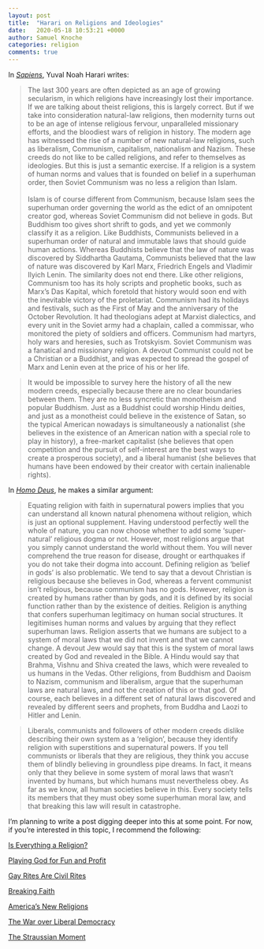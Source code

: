 ```yaml
---
layout: post
title:  "Harari on Religions and Ideologies"
date:   2020-05-18 10:53:21 +0000
author: Samuel Knoche
categories: religion
comments: true
---
```


In [*Sapiens*](https://www.amazon.com/Sapiens-Yuval-Noah-Harari-audiobook/dp/B0741F3M7C/), Yuval Noah Harari writes:

> The last 300 years are often depicted as an age of growing secularism, in which religions have increasingly lost their importance. If we are talking about theist religions, this is largely correct. But if we take into consideration natural-law religions, then modernity turns out to be an age of intense religious fervour, unparalleled missionary efforts, and the bloodiest wars of religion in history. The modern age has witnessed the rise of a number of new natural-law religions, such as liberalism, Communism, capitalism, nationalism and Nazism. These creeds do not like to be called religions, and refer to themselves as ideologies. But this is just a semantic exercise. If a religion is a system of human norms and values that is founded on belief in a superhuman order, then Soviet Communism was no less a religion than Islam. <br/><br/>
Islam is of course different from Communism, because Islam sees the superhuman order governing the world as the edict of an omnipotent creator god, whereas Soviet Communism did not believe in gods. But Buddhism too gives short shrift to gods, and yet we commonly classify it as a religion. Like Buddhists, Communists believed in a superhuman order of natural and immutable laws that should guide human actions. Whereas Buddhists believe that the law of nature was discovered by Siddhartha Gautama, Communists believed that the law of nature was discovered by Karl Marx, Friedrich Engels and Vladimir Ilyich Lenin. The similarity does not end there. Like other religions, Communism too has its holy scripts and prophetic books, such as Marx’s Das Kapital, which foretold that history would soon end with the inevitable victory of the proletariat. Communism had its holidays and festivals, such as the First of May and the anniversary of the October Revolution. It had theologians adept at Marxist dialectics, and every unit in the Soviet army had a chaplain, called a commissar, who monitored the piety of soldiers and officers. Communism had martyrs, holy wars and heresies, such as Trotskyism. Soviet Communism was a fanatical and missionary religion. A devout Communist could not be a Christian or a Buddhist, and was expected to spread the gospel of Marx and Lenin even at the price of his or her life.

> It would be impossible to survey here the history of all the new modern creeds, especially because there are no clear boundaries between them. They are no less syncretic than monotheism and popular Buddhism. Just as a Buddhist could worship Hindu deities, and just as a monotheist could believe in the existence of Satan, so the typical American nowadays is simultaneously a nationalist (she believes in the existence of an American nation with a special role to play in history), a free-market capitalist (she believes that open competition and the pursuit of self-interest are the best ways to create a prosperous society), and a liberal humanist (she believes that humans have been endowed by their creator with certain inalienable rights). 


In [*Homo Deus*](https://www.amazon.com/Homo-Deus-Yuval-Noah-Harari-audiobook/dp/B01MYZ4OUW), he makes a similar argument:


> Equating religion with faith in supernatural powers implies that you can understand all known natural phenomena without religion, which is just an optional supplement. Having understood perfectly well the whole of nature, you can now choose whether to add some ‘super-natural’ religious dogma or not. However, most religions argue that you simply cannot understand the world without them. You will never comprehend the true reason for disease, drought or earthquakes if you do not take their dogma into account.
Defining religion as ‘belief in gods’ is also problematic. We tend to say that a devout Christian is religious because she believes in God, whereas a fervent communist isn’t religious, because communism has no gods. However, religion is created by humans rather than by gods, and it is defined by its social function rather than by the existence of deities. Religion is anything that confers superhuman legitimacy on human social structures. It legitimises human norms and values by arguing that they reflect superhuman laws.
Religion asserts that we humans are subject to a system of moral laws that we did not invent and that we cannot change. A devout Jew would say that this is the system of moral laws created by God and revealed in the Bible. A Hindu would say that Brahma, Vishnu and Shiva created the laws, which were revealed to us humans in the Vedas. Other religions, from Buddhism and Daoism to Nazism, communism and liberalism, argue that the superhuman laws are natural laws, and not the creation of this or that god. Of course, each believes in a different set of natural laws discovered and revealed by different seers and prophets, from Buddha and Laozi to Hitler and Lenin.

> Liberals, communists and followers of other modern creeds dislike describing their own system as a ‘religion’, because they identify religion with superstitions and supernatural powers. If you tell communists or liberals that they are religious, they think you accuse them of blindly believing in groundless pipe dreams. In fact, it means only that they believe in some system of moral laws that wasn’t invented by humans, but which humans must nevertheless obey. As far as we know, all human societies believe in this. Every society tells its members that they must obey some superhuman moral law, and that breaking this law will result in catastrophe.

I’m planning to write a post digging deeper into this at some point. For now, if you’re interested in this topic, I recommend the following:

[Is Everything a Religion?](https://slatestarcodex.com/2015/03/25/is-everything-a-religion/)

[Playing God for Fun and Profit](https://meltingasphalt.com/playing-god-for-fun-and-profit/)

[Gay Rites Are Civil Rites](https://slatestarcodex.com/2019/07/08/gay-rites-are-civil-rites/)

[Breaking Faith](https://www.theatlantic.com/magazine/archive/2017/04/breaking-faith/517785/)

[America’s New Religions](https://nymag.com/intelligencer/2018/12/andrew-sullivan-americas-new-religions.html)

[The War over Liberal Democracy](https://nationalinterest.org/feature/war-over-liberal-democracy-44242)

[The Straussian Moment](https://www.evernote.com/shard/s542/client/snv?noteGuid=46c636b6-b404-45df-ab0a-1f84c6fdc8c2&noteKey=7c94233539b8258d72b395a063f3c589&sn=https://www.evernote.com/shard/s542/sh/46c636b6-b404-45df-ab0a-1f84c6fdc8c2/7c94233539b8258d72b395a063f3c589&title=That+Essay)